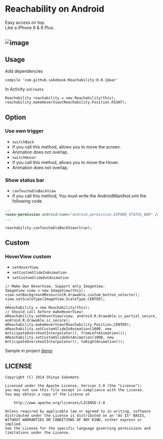 Reachability on Android
============
Easy access on top.  
Like a iPhone 6 & 6 Plus.

![image](https://raw.githubusercontent.com/sakebook/Reachability/master/images/demo.gif)
---

## Usage
Add dependencies

```
compile 'com.github.sakebook:Reachability:0.0.1@aar'
```

In Activity `onCreate`

```
Reachability reachability = new Reachability(this);
reachability.makeHoverView(Reachability.Position.RIGHT);
```

## Option

### Use own trigger  
 * `switchBack`
  * If you call this method, allows you to move the screen.
  * Animation does not overlap.
 * `switchHover`
  * If you call this method, allows you to move the Hover.
  * Animation does not overlap.

### Show status bar
 * `canTouchableBackView`
  * if you call this method, You must write the AndroidManifest.xml the following code.

```AndroidManifest.xml
...
<uses-permission android:name="android.permission.EXPAND_STATUS_BAR" />
...
```

```
reachability.canTouchableBackView(true);
```

## Custom
### HoverView custom
 * `setHoverView`
 * `setCustomSlideInAnimation`
 * `setCustomSlideOutAnimation`

```
// Make Own HoverView. Support only ImageView.
ImageView view = new ImageView(this);
view.setBackgroundResource(R.drawable.custom_button_selector);
view.setScaleType(ImageView.ScaleType.CENTER);
...
mReachability = new Reachability(this);
// Should call before makeHoverView!
mReachability.setHoverView(view, android.R.drawable.ic_partial_secure, android.R.drawable.ic_secure);
mReachability.makeHoverView(Reachability.Position.CENTER);
mReachability.setCustomSlideInAnimation(1000, new AnticipateOvershootInterpolator(), fromLeftAnimation());
mReachability.setCustomSlideOutAnimation(1000, new AnticipateOvershootInterpolator(), toRightAnimation());
```

Sample in project [demo](https://github.com/sakebook/Reachability/tree/master/demo)

## LICENSE
```
Copyright (C) 2014 Shinya Sakemoto

Licensed under the Apache License, Version 2.0 (the "License");
you may not use this file except in compliance with the License.
You may obtain a copy of the License at

    http://www.apache.org/licenses/LICENSE-2.0

Unless required by applicable law or agreed to in writing, software
distributed under the License is distributed on an "AS IS" BASIS,
WITHOUT WARRANTIES OR CONDITIONS OF ANY KIND, either express or implied.
See the License for the specific language governing permissions and
limitations under the License.
```
